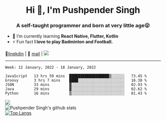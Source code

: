 <h1 align="center">Hi 👋, I'm Pushpender Singh</h1>
<h3 align="center">A self-taught programmer and born at very little age😜</h3>

- 🌱 I’m currently learning **React Native, Flutter, Kotlin**
- ⚡ Fun fact **I love to play Badminton and Football.**

👔[linekdin](https://www.linkedin.com/in/pushpender-singh-240061202/) | 📧 [mail](mailto:pushpendersingh@p2devs.com) | ![](https://komarev.com/ghpvc/?username=pushpender-singh-ap&color=blue)


---

<!--START_SECTION:waka-->
```text
Week: 12 January, 2022 - 18 January, 2022

JavaScript   13 hrs 59 mins  ██████████████████▒░░░░░░   73.45 % 
Groovy       3 hrs 7 mins    ████░░░░░░░░░░░░░░░░░░░░░   16.38 % 
JSON         33 mins         ▓░░░░░░░░░░░░░░░░░░░░░░░░   02.93 % 
Java         29 mins         ▓░░░░░░░░░░░░░░░░░░░░░░░░   02.62 % 
Python       16 mins         ▒░░░░░░░░░░░░░░░░░░░░░░░░   01.43 % 
```
<!--END_SECTION:waka-->

<img align="left" src="https://github-readme-streak-stats.herokuapp.com/?user=pushpender-singh-ap&theme=dark" /></br>
![Pushpender Singh's github stats](https://github-readme-stats.vercel.app/api?username=pushpender-singh-ap&show_icons=true&theme=radical&count_private=true)</br>
[![Top Langs](https://github-readme-stats.vercel.app/api/top-langs/?username=pushpender-singh-ap&theme=radical)](https://github.com/pushpender-singh-ap/github-readme-stats)
